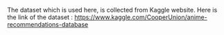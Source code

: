 The dataset which is used here, is collected from Kaggle website. Here is the link of the dataset : https://www.kaggle.com/CooperUnion/anime-recommendations-database


